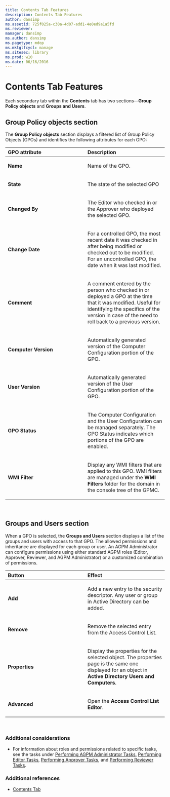 ```yaml
---
title: Contents Tab Features
description: Contents Tab Features
author: dansimp
ms.assetid: 725f025a-c30a-4d07-add1-4e0ed9a1a5fd
ms.reviewer: 
manager: dansimp
ms.author: dansimp
ms.pagetype: mdop
ms.mktglfcycl: manage
ms.sitesec: library
ms.prod: w10
ms.date: 06/16/2016
---
```



# Contents Tab Features


Each secondary tab within the **Contents** tab has two sections—**Group Policy objects** and **Groups and Users**.

## Group Policy objects section


The **Group Policy objects** section displays a filtered list of Group Policy Objects (GPOs) and identifies the following attributes for each GPO:

<table>
<colgroup>
<col width="50%" />
<col width="50%" />
</colgroup>
<thead>
<tr class="header">
<th align="left">GPO attribute</th>
<th align="left">Description</th>
</tr>
</thead>
<tbody>
<tr class="odd">
<td align="left"><p><strong>Name</strong></p></td>
<td align="left"><p>Name of the GPO.</p></td>
</tr>
<tr class="even">
<td align="left"><p><strong>State</strong></p></td>
<td align="left"><p>The state of the selected GPO</p></td>
</tr>
<tr class="odd">
<td align="left"><p><strong>Changed By</strong></p></td>
<td align="left"><p>The Editor who checked in or the Approver who deployed the selected GPO.</p></td>
</tr>
<tr class="even">
<td align="left"><p><strong>Change Date</strong></p></td>
<td align="left"><p>For a controlled GPO, the most recent date it was checked in after being modified or checked out to be modified. For an uncontrolled GPO, the date when it was last modified.</p></td>
</tr>
<tr class="odd">
<td align="left"><p><strong>Comment</strong></p></td>
<td align="left"><p>A comment entered by the person who checked in or deployed a GPO at the time that it was modified. Useful for identifying the specifics of the version in case of the need to roll back to a previous version.</p></td>
</tr>
<tr class="even">
<td align="left"><p><strong>Computer Version</strong></p></td>
<td align="left"><p>Automatically generated version of the Computer Configuration portion of the GPO.</p></td>
</tr>
<tr class="odd">
<td align="left"><p><strong>User Version</strong></p></td>
<td align="left"><p>Automatically generated version of the User Configuration portion of the GPO.</p></td>
</tr>
<tr class="even">
<td align="left"><p><strong>GPO Status</strong></p></td>
<td align="left"><p>The Computer Configuration and the User Configuration can be managed separately. The GPO Status indicates which portions of the GPO are enabled.</p></td>
</tr>
<tr class="odd">
<td align="left"><p><strong>WMI Filter</strong></p></td>
<td align="left"><p>Display any WMI filters that are applied to this GPO. WMI filters are managed under the <strong>WMI Filters</strong> folder for the domain in the console tree of the GPMC.</p></td>
</tr>
</tbody>
</table>

 

## Groups and Users section


When a GPO is selected, the **Groups and Users** section displays a list of the groups and users with access to that GPO. The allowed permissions and inheritance are displayed for each group or user. An AGPM Administrator can configure permissions using either standard AGPM roles (Editor, Approver, Reviewer, and AGPM Administrator) or a customized combination of permissions.

<table>
<colgroup>
<col width="50%" />
<col width="50%" />
</colgroup>
<thead>
<tr class="header">
<th align="left">Button</th>
<th align="left">Effect</th>
</tr>
</thead>
<tbody>
<tr class="odd">
<td align="left"><p><strong>Add</strong></p></td>
<td align="left"><p>Add a new entry to the security descriptor. Any user or group in Active Directory can be added.</p></td>
</tr>
<tr class="even">
<td align="left"><p><strong>Remove</strong></p></td>
<td align="left"><p>Remove the selected entry from the Access Control List.</p></td>
</tr>
<tr class="odd">
<td align="left"><p><strong>Properties</strong></p></td>
<td align="left"><p>Display the properties for the selected object. The properties page is the same one displayed for an object in <strong>Active Directory Users and Computers</strong>.</p></td>
</tr>
<tr class="even">
<td align="left"><p><strong>Advanced</strong></p></td>
<td align="left"><p>Open the <strong>Access Control List Editor</strong>.</p></td>
</tr>
</tbody>
</table>

 

### Additional considerations

-   For information about roles and permissions related to specific tasks, see the tasks under [Performing AGPM Administrator Tasks](performing-agpm-administrator-tasks-agpm30ops.md), [Performing Editor Tasks](performing-editor-tasks-agpm30ops.md), [Performing Approver Tasks](performing-approver-tasks-agpm30ops.md), and [Performing Reviewer Tasks](performing-reviewer-tasks-agpm30ops.md).

### Additional references

-   [Contents Tab](contents-tab-agpm30ops.md)

 

 





